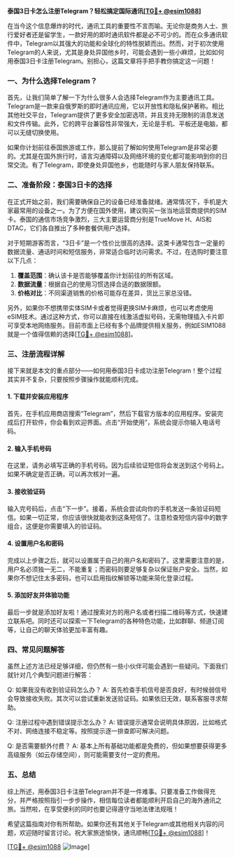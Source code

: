 **泰国3日卡怎么注册Telegram？轻松搞定国际通讯[[TG💪+ @esim1088](https://t.me/s/esim1088)]**

在当今这个信息爆炸的时代，通讯工具的重要性不言而喻。无论你是商务人士、旅行爱好者还是留学生，一款好用的即时通讯软件都是必不可少的。而在众多通讯软件中，Telegram以其强大的功能和全球化的特性脱颖而出。然而，对于初次使用Telegram的人来说，尤其是身处异国他乡时，可能会遇到一些小麻烦，比如如何用泰国3日卡注册Telegram。别担心，这篇文章将手把手教你搞定这一问题！

### 一、为什么选择Telegram？

首先，让我们简单了解一下为什么很多人会选择Telegram作为主要通讯工具。Telegram是一款来自俄罗斯的即时通讯应用，它以开放性和隐私保护著称。相比其他社交平台，Telegram提供了更多安全加密选项，并且支持无限制的消息发送和文件传输。此外，它的跨平台兼容性非常强大，无论是手机、平板还是电脑，都可以无缝切换使用。

如果你计划前往泰国旅游或工作，那么提前了解如何使用Telegram是非常必要的。尤其是在国外旅行时，语言沟通障碍以及网络环境的变化都可能影响到你的日常交流。有了Telegram，即使身处异国他乡，也能随时与家人朋友保持联系。

### 二、准备阶段：泰国3日卡的选择

在正式开始之前，我们需要确保自己的设备已经准备就绪。通常情况下，手机是大家最常用的设备之一。为了方便在国外使用，建议购买一张当地运营商提供的SIM卡。泰国的通信市场竞争激烈，三大主要运营商分别是TrueMove H、AIS和DTAC，它们各自推出了多种套餐供用户选择。

对于短期游客而言，“3日卡”是一个性价比很高的选择。这类卡通常包含一定量的数据流量、通话时间和短信服务，非常适合临时访问需求。不过，在选购时要注意以下几点：

1. **覆盖范围**：确认该卡是否能够覆盖你计划前往的所有区域。
2. **数据流量**：根据自己的使用习惯选择合适的数据限额。
3. **价格对比**：不同渠道销售的价格可能存在差异，货比三家总没错。

另外，如果你不想携带实体SIM卡或者觉得更换SIM卡麻烦，也可以考虑使用eSIM技术。通过这种方式，你可以直接在线激活虚拟号码，无需物理插入卡片即可享受本地网络服务。目前市面上已经有多个品牌提供相关服务，例如ESIM1088就是一个值得信赖的选择[[TG💪+ @esim1088](https://t.me/s/esim1088)]。

### 三、注册流程详解

接下来就是本文的重点部分——如何用泰国3日卡成功注册Telegram！整个过程其实并不复杂，只要按照步骤操作就能顺利完成。

#### 1. 下载并安装应用程序

首先，在手机应用商店搜索“Telegram”，然后下载官方版本的应用程序。安装完成后打开软件，你会看到欢迎界面。点击“开始使用”，系统会提示你输入电话号码。

#### 2. 输入手机号码

在这里，请务必填写正确的手机号码。因为后续验证短信将会发送到这个号码上。如果不确定是否正确，可以再次核对一遍。

#### 3. 接收验证码

输入完号码后，点击“下一步”。接着，系统会尝试向你的手机发送一条验证码短信。如果一切正常，你应该很快就能收到这条短信了。注意检查短信内容中的数字组合，这便是你需要填入的验证码。

#### 4. 设置用户名和密码

完成以上步骤之后，就可以设置属于自己的用户名和密码了。这里需要注意的是，用户名必须独一无二，不能重复；而密码则要足够复杂以保证账户安全。当然，如果你不想记住太多密码，也可以启用指纹解锁等功能来简化登录过程。

#### 5. 添加好友并体验功能

最后一步就是添加好友啦！通过搜索对方的用户名或者扫描二维码等方式，快速建立联系吧。同时还可以探索一下Telegram的各种特色功能，比如群聊、频道订阅等，让自己的聊天体验更加丰富有趣。

### 四、常见问题解答

虽然上述方法已经足够详细，但仍然有一些小伙伴可能会遇到一些疑问。下面我们就针对几个典型问题进行解答：

Q: 如果我没有收到验证码怎么办？
A: 首先检查手机信号是否良好，有时候弱信号会导致接收失败。其次可以尝试重新发送验证码。如果依旧无效，联系客服寻求帮助。

Q: 注册过程中遇到错误提示怎么办？
A: 错误提示通常会说明具体原因，比如格式不对、网络连接不稳定等。按照提示逐一排查即可解决问题。

Q: 是否需要额外付费？
A: 基本上所有基础功能都是免费的，但如果想要获得更多高级服务（如云存储空间），则可能需要支付一定的费用。

### 五、总结

综上所述，用泰国3日卡注册Telegram并不是一件难事。只要准备工作做得充分，并严格按照指引一步步操作，相信每位读者都能顺利开启自己的海外通讯之旅。当然啦，在享受便利的同时也要记得遵守当地法律法规哦！

希望这篇指南对你有所帮助。如果你还有其他关于Telegram或其他相关内容的问题，欢迎随时留言讨论。祝大家旅途愉快，通讯顺畅[[TG💪+ @esim1088](https://t.me/s/esim1088)]！

[[TG💪+ @esim1088](https://t.me/s/esim1088) ![Image](https://i.postimg.cc/4NQfJmqS/Snipaste-2025-05-13-00-14-12.png)]